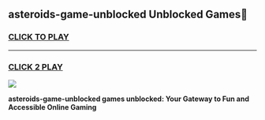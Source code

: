 
## asteroids-game-unblocked Unblocked Games👋
<h3>
<a href="https://news.freeplayer.one?title=asteroids-game-unblocked&ref=16F">CLICK TO PLAY</a></h3>
<hr>

<h3>
<a href="https://news.freeplayer.one?title=asteroids-game-unblocked&ref=16F">CLICK 2 PLAY</a>
  
</h3>

<a href="https://news.freeplayer.one?title=asteroids-game-unblocked&ref=16F/"><img src="https://clearcache.store/games.png"></a>


**asteroids-game-unblocked games unblocked: Your Gateway to Fun and Accessible Online Gaming**
